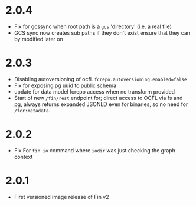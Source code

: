# 2.0.4

 - Fix for gcssync when root path is a `gcs` 'directory' (i.e. a real file)
 - GCS sync now creates sub paths if they don't exist ensure that they can by modified later on

# 2.0.3

 - Disabling autoversioning of ocfl.  `fcrepo.autoversioning.enabled=false`
 - Fix for exposing pg uuid to public schema
 - update for data model fcrepo access when no transform provided
 - Start of new `/fin/rest` endpoint for; direct access to OCFL via fs and pg, always returns expanded JSONLD even for binaries, so no need for `/fcr:metadata`.

# 2.0.2
 
 - Fix For `fin io` command where `iodir` was just checking the graph context

# 2.0.1

 - First versioned image release of Fin v2
